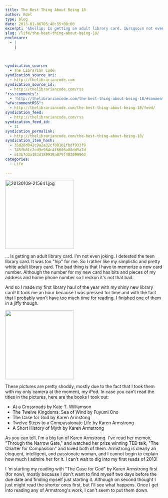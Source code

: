 ```yaml
---
title: The Best Thing About Being 18
author: Edel
type: blog
date: 2013-01-06T05:40:55+00:00
excerpt: '&hellip; Is getting an adult library card. I&rsquo;m not even joking. I detested the teen library card. It was too &ldquo;hip&rdquo; for me. So I rather like my simplistic and pretty white adult library card. The bad thing is that I have to memorize a new card number. I&rsquo;m horrible at memorizing numbers. Although the [...]'
slug: /life/the-best-thing-about-being-18/
enclosure:
  - |
    |
        
        
        
syndication_source:
  - The Librarian Code
syndication_source_uri:
  - http://thelibrariancode.com
syndication_source_id:
  - http://thelibrariancode.com/rss
"rss:comments":
  - 'http://thelibrariancode.com/the-best-thing-about-being-18/#comments'
"wfw:commentRSS":
  - http://thelibrariancode.com/the-best-thing-about-being-18/feed/
syndication_feed:
  - http://thelibrariancode.com/rss
syndication_feed_id:
  - 11
syndication_permalink:
  - http://thelibrariancode.com/the-best-thing-about-being-18/
syndication_item_hash:
  - 35d28d042c9a2a32cf08101fbdf933f9
  - 745fb81c2cd9e964c4f6606a88dd9a7d
  - a13b7d3a183d189919a879f482099963
categories:
  - Life

---
```

<div class="left">
  <div class="picture">
    <a href="http://room304.brokenphrases.info/wp-content/uploads/2013/01/20130109-215641.jpg"><img src="http://room304.brokenphrases.info/wp-content/uploads/2013/01/20130109-215641.jpg" width="220" alt="20130109-215641.jpg" /></a>
  </div>
</div>

... Is getting an adult library card. I'm not even joking. I detested the teen library card. It was too "hip" for me. So I rather like my simplistic and pretty white adult library card. The bad thing is that I have to memorize a new card number. Although the number for my new card has bits and pieces of my address and home phone number so I reckon it's not that bad.

And so I made my first library haul of the year with my shiny new library card! It took me an hour because I was pressed for time and with the fact that I probably won't have too much time for reading. I finished one of them in a jiffy though.<span id="more-210"></span>

<div class="right">
  <div class="picture">
    <a href="http://room304.brokenphrases.info/wp-content/uploads/2013/01/20130109-215656.jpg"><img src="http://room304.brokenphrases.info/wp-content/uploads/2013/01/20130109-215656.jpg" width="220" /></a>
  </div>
</div>

These pictures are pretty shoddy, mostly due to the fact that I took them with my only camera at the moment, my iPod. In case you can't read the titles in the pictures, here are the books I took out:

  * At a Crossroads by Kate T. Williamson
  * The Twelve Kingdoms: Sea of Wind by Fuyumi Ono
  * The Case for God by Karen Armstong
  * Twelve Steps to a Compassionate Life by Karen Armstrong
  * A Short History of Myth by Karen Armstrong

As you can tell, I'm a big fan of Karen Armstrong. I've read her memoir, "Through the Narrow Gate," and watched her prize winning TED talk, "The Charter for Compassion" and loved both of them. Armstrong is clearly an eloquent, intelligent, and passionate woman, and I cannot begin to explain how much I admire her for it. I can't wait to dig into my first reads of 2013!

I &#8216;m starting my reading with "The Case for God" by Karen Armstrong first (for now), mostly because I don't want to find myself two days before the due date and finding myself just starting it. Although on second thought I just might read the shorter ones first, but I'll see what happens. Once I get into reading any of Armstrong's work, I can't seem to put them down.

<br style="clear:both;" />


